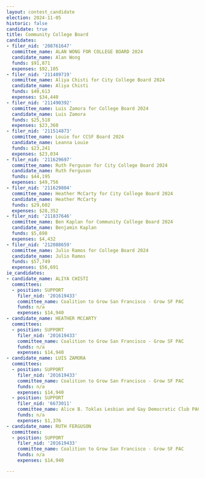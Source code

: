 ```yaml
---
layout: contest_candidate
election: 2024-11-05
historic: false
candidate: true
title: Community College Board
candidates:
- filer_nid: '208761647'
  committee_name: ALAN WONG FOR COLLEGE BOARD 2024
  candidate_name: Alan Wong
  funds: $91,871
  expenses: $92,105
- filer_nid: '211489719'
  committee_name: Aliya Chisti for City College Board 2024
  candidate_name: Aliya Chisti
  funds: $40,613
  expenses: $34,440
- filer_nid: '211490392'
  committee_name: Luis Zamora for College Board 2024
  candidate_name: Luis Zamora
  funds: $25,518
  expenses: $23,360
- filer_nid: '211514873'
  committee_name: Louie for CCSF Board 2024
  candidate_name: Leanna Louie
  funds: $23,241
  expenses: $23,034
- filer_nid: '211629697'
  committee_name: Ruth Ferguson for City College Board 2024
  candidate_name: Ruth Ferguson
  funds: $44,195
  expenses: $49,756
- filer_nid: '211629804'
  committee_name: Heather McCarty for City College Board 2024
  candidate_name: Heather McCarty
  funds: $29,602
  expenses: $28,352
- filer_nid: '211837646'
  committee_name: Ben Kaplan for Community College Board 2024
  candidate_name: Benjamin Kaplan
  funds: $5,698
  expenses: $4,432
- filer_nid: '212088659'
  committee_name: Julio Ramos for College Board 2024
  candidate_name: Julio Ramos
  funds: $57,749
  expenses: $56,691
ie_candidates:
- candidate_name: ALIYA CHISTI
  committees:
  - position: SUPPORT
    filer_nid: '201619433'
    committee_name: Coalition to Grow San Francisco - Grow SF PAC
    funds: n/a
    expenses: $14,940
- candidate_name: HEATHER MCCARTY
  committees:
  - position: SUPPORT
    filer_nid: '201619433'
    committee_name: Coalition to Grow San Francisco - Grow SF PAC
    funds: n/a
    expenses: $14,940
- candidate_name: LUIS ZAMORA
  committees:
  - position: SUPPORT
    filer_nid: '201619433'
    committee_name: Coalition to Grow San Francisco - Grow SF PAC
    funds: n/a
    expenses: $14,940
  - position: SUPPORT
    filer_nid: '6673011'
    committee_name: Alice B. Toklas Lesbian and Gay Democratic Club PAC
    funds: n/a
    expenses: $1,376
- candidate_name: RUTH FERGUSON
  committees:
  - position: SUPPORT
    filer_nid: '201619433'
    committee_name: Coalition to Grow San Francisco - Grow SF PAC
    funds: n/a
    expenses: $14,940

---
```

